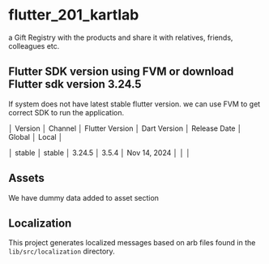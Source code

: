 # flutter_201_kartlab

a Gift Registry with the products and share it with relatives, friends, colleagues etc.

## Flutter SDK version using FVM or download Flutter sdk version 3.24.5

If system does not have latest stable flutter version. we can use FVM to get correct SDK to run the application.

│ Version │ Channel │ Flutter Version │ Dart Version │ Release Date │ Global │ Local │

│ stable  │ stable  │ 3.24.5          │ 3.5.4        │ Nov 14, 2024 │        │       │


## Assets

We have dummy data added to asset section

## Localization

This project generates localized messages based on arb files found in
the `lib/src/localization` directory.
